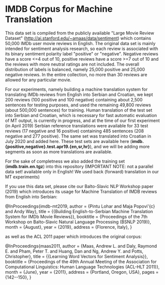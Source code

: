 # IMDB Corpus for Machine Translation

This data set is compiled from the publicly available "Large Movie Review Dataset" (http://ai.stanford.edu/~amaas/data/sentiment)
which contains 50,000 IMDb user movie reviews in English. 
The original data set is mainly intended for sentiment analysis research, so each review is associated with its binary 
sentiment polarity label "positive" or "negative". Negative reviews have a score <=4 out of 10, positive reviews have 
a score >=7 out of 10 and the reviews with more neutral ratings are not included. The overall distribution of labels is
balanced, namely 25,000 positive and 25,000 negative reviews. 
In the entire collection, no more than 30 reviews are allowed for any particular movie.

For our experiments, namely building a machine translation system for translating IMDb reviews from English into Serbian and Croatian, 
we kept 200 reviews (100 positive and 100 negative) containing about 2,500 sentences for testing purposes, and used the 
remaining 49,800 reviews (about 500,000 sentences) for training. 
Human translation of the test set into Serbian and Croatian, which is necessary for fast automatic evaluation of MT output, is currently 
in progress, and at the time of our first experiment (in April 2019) Serbian reference translations were available for 
33 test reviews (17 negative and 16 positive) containing 485 sentences (208 negative and 277 positive). The same set was translated into Croatian in July 2020 and added here.
These test sets are available here (**imdb.{positive,negative}.test.apr19.{en,sr,hr}**), and we will be adding more segments 
as soon as more translations are available.

For the sake of completness we also added the training set (**imdb.train.en.tgz**) into this repository 
(IMPORTANT NOTE: not a parallel data set! available only in English! We used back (forward) translation in our MT experiments)

If you use this data set, please cite our Balto-Slavic NLP Workshop paper (2019) which introduces its usage for 
Machine Translation of IMDB reviews from English into Serbian:

@InProceedings{imdb-mt2019,
  author    = {Pintu Lohar and Maja Popovi\'{c} and Andy Way},
  title     = {{Building English-to-Serbian Machine Translation System for IMDb Movie Reviews}},
  booktitle = {Proceedings of the 7th Workshop on Balto-Slavic Natural Language Processing (BSNLP 2019)},
  month     = {August},
  year      = {2019},
  address   = {Florence, Italy},
}


as well as the ACL 2011 paper which introduces the original corpus:

@InProceedings{maas2011,
  author    = {Maas, Andrew L.  and  Daly, Raymond E.  and  Pham, Peter T.  and  Huang, Dan  and  Ng, Andrew Y. and  Potts, Christopher},
  title     = {{Learning Word Vectors for Sentiment Analysis}},
  booktitle = {Proceedings of the 49th Annual Meeting of the Association for Computational Linguistics: Human 
  Language Technologies (ACL-HLT 2011)},
  month     = {June},
  year      = {2011},
  address   = {Portland, Oregon, USA},
  pages     = {142--150},
}

